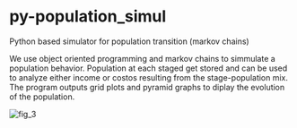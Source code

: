 # py-population_simul
Python based simulator for population transition (markov chains)

We use object oriented programming and markov chains to simmulate a population behavior. Population at each staged get stored and can be used to analyze either income or costos resulting from the stage-population mix. The program outputs grid plots and pyramid graphs to diplay the evolution of the population.

![fig_3](https://user-images.githubusercontent.com/19597283/53855186-90e5bf00-3f9a-11e9-8753-6098814321f9.jpg)
